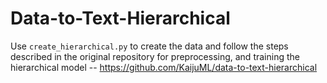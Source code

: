 # Data-to-Text-Hierarchical

Use `create_hierarchical.py` to create the data and follow the steps described in the original repository for preprocessing, and training the hierarchical model -- https://github.com/KaijuML/data-to-text-hierarchical

